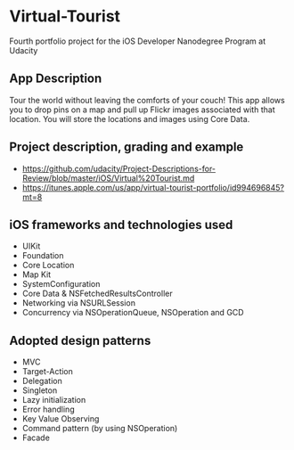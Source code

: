 # Virtual-Tourist
Fourth portfolio project for the iOS Developer Nanodegree Program at Udacity

## App Description
Tour the world without leaving the comforts of your couch! This app allows you to drop pins on a map and pull up Flickr images associated with that location. You will store the locations and images using Core Data.

## Project description, grading and example
* https://github.com/udacity/Project-Descriptions-for-Review/blob/master/iOS/Virtual%20Tourist.md
* https://itunes.apple.com/us/app/virtual-tourist-portfolio/id994696845?mt=8

## iOS frameworks and technologies used
* UIKit
* Foundation
* Core Location
* Map Kit
* SystemConfiguration
* Core Data & NSFetchedResultsController
* Networking via NSURLSession
* Concurrency via NSOperationQueue, NSOperation and GCD


## Adopted design patterns
* MVC
* Target-Action
* Delegation
* Singleton
* Lazy initialization
* Error handling
* Key Value Observing
* Command pattern (by using NSOperation)
* Facade
